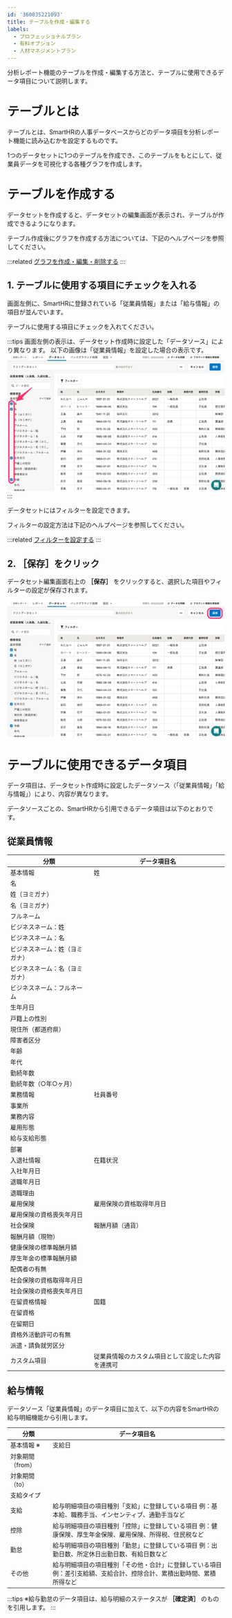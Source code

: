 ```yaml
---
id: '360035221093'
title: テーブルを作成・編集する
labels:
  - プロフェッショナルプラン
  - 有料オプション
  - 人材マネジメントプラン
---
```

分析レポート機能のテーブルを作成・編集する方法と、テーブルに使用できるデータ項目について説明します。

# テーブルとは

テーブルとは、SmartHRの人事データベースからどのデータ項目を分析レポート機能に読み込むかを設定するものです。

1つのデータセットに1つのテーブルを作成でき、このテーブルをもとにして、従業員データを可視化する各種グラフを作成します。

# テーブルを作成する

データセットを作成すると、データセットの編集画面が表示され、テーブルが作成できるようになります。

テーブル作成後にグラフを作成する方法については、下記のヘルプページを参照してください。

:::related
[グラフを作成・編集・削除する](https://knowledge.smarthr.jp/hc/ja/articles/360035221133)
:::

## 1\. テーブルに使用する項目にチェックを入れる

画面左側に、SmartHRに登録されている「従業員情報」または「給与情報」の項目が並んでいます。

テーブルに使用する項目にチェックを入れてください。

:::tips
画面左側の表示は、データセット作成時に設定した「データソース」により異なります。
以下の画像は「従業員情報」を設定した場合の表示です。
![](./__________.png)
:::

データセットにはフィルターを設定できます。

フィルターの設定方法は下記のヘルプページを参照してください。

:::related
[フィルターを設定する](https://knowledge.smarthr.jp/hc/ja/articles/360035221193)
:::

## 2\. ［保存］をクリック

データセット編集画面右上の **［保存］** をクリックすると、選択した項目やフィルターの設定が保存されます。

![](./______________.png)

# テーブルに使用できるデータ項目

データ項目は、データセット作成時に設定したデータソース（「従業員情報」「給与情報」）により、内容が異なります。

データソースごとの、SmartHRから引用できるデータ項目は以下のとおりです。

## 従業員情報

| **分類** | **データ項目名** |
| --- | --- |
| 基本情報 | 姓 |
| 名 |
| 姓（ヨミガナ） |
| 名（ヨミガナ） |
| フルネーム |
| ビジネスネーム：姓 |
| ビジネスネーム：名 |
| ビジネスネーム：姓（ヨミガナ） |
| ビジネスネーム：名（ヨミガナ） |
| ビジネスネーム：フルネーム |
| 生年月日 |
| 戸籍上の性別 |
| 現住所（都道府県） |
| 障害者区分 |
| 年齢 |
| 年代 |
| 勤続年数 |
| 勤続年数（○年○ヶ月） |
| 業務情報 | 社員番号 |
| 事業所 |
| 業務内容 |
| 雇用形態 |
| 給与支給形態 |
| 部署 |
| 入退社情報 | 在籍状況 |
| 入社年月日 |
| 退職年月日 |
| 退職理由 |
| 雇用保険 | 雇用保険の資格取得年月日 |
| 雇用保険の資格喪失年月日 |
| 社会保険 | 報酬月額（通貨） |
| 報酬月額（現物） |
| 健康保険の標準報酬月額 |
| 厚生年金の標準報酬月額 |
| 配偶者の有無 |
| 社会保険の資格取得年月日 |
| 社会保険の資格喪失年月日 |
| 在留資格情報 | 国籍 |
| 在留資格 |
| 在留期日 |
| 資格外活動許可の有無 |
| 派遣・請負就労区分 |
| カスタム項目 | 従業員情報のカスタム項目として設定した内容を連携可 |

## 給与情報

データソース「従業員情報」のデータ項目に加えて、以下の内容をSmartHRの給与明細機能から引用します。

| **分類** | **データ項目名** |
| --- | --- |
| 基本情報 ※ | 支給日 |
|   対象期間（from）   |
| 対象期間（to） |
| 支給タイプ |
| 支給 | 給与明細項目の項目種別「支給」に登録している項目 例：基本給、職務手当、インセンティブ、通勤手当など |
| 控除 | 給与明細項目の項目種別「控除」に登録している項目 例：健康保険、厚生年金保険、雇用保険、所得税、住民税など |
| 勤怠 | 給与明細項目の項目種別「勤怠」に登録している項目 例：出勤日数、所定休日出勤日数、有給日数など |
| その他 |   給与明細項目の項目種別「その他・合計」に登録している項目 例：差引支給額、支給合計、控除合計、累積出勤時間、累積所得など   |

:::tips
※給与勤怠のデータ項目は、給与明細のステータスが **［確定済］** のものを引用します。
:::
